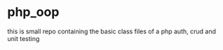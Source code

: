 # php_oop

this is small repo containing the basic class files of a php auth, crud and unit testing
